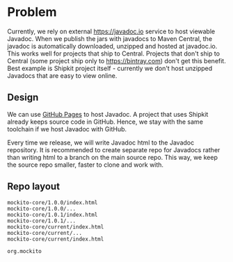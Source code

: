 # Problem


Currently, we rely on external https://javadoc.io service to host viewable Javadoc.
When we publish the jars with javadocs to Maven Central, the javadoc is automatically downloaded, unzipped and hosted at javadoc.io.
This works well for projects that ship to Central.
Projects that don't ship to Central (some project ship only to https://bintray.com) don't get this benefit.
Best example is Shipkit project itself - currently we don't host unzipped Javadocs that are easy to view online.

## Design

We can use [GitHub Pages](https://pages.github.com/) to host Javadoc.
A project that uses Shipkit already keeps source code in GitHub.
Hence, we stay with the same toolchain if we host Javadoc with GitHub.

Every time we release, we will write Javadoc html to the Javadoc repository.
It is recommended to create separate repo for Javadocs rather than writing html to a branch on the main source repo.
This way, we keep the source repo smaller, faster to clone and work with.

## Repo layout

```
mockito-core/1.0.0/index.html
mockito-core/1.0.0/...
mockito-core/1.0.1/index.html
mockito-core/1.0.1/...
mockito-core/current/index.html
mockito-core/current/...
mockito-core/current/index.html

org.mockito
```



